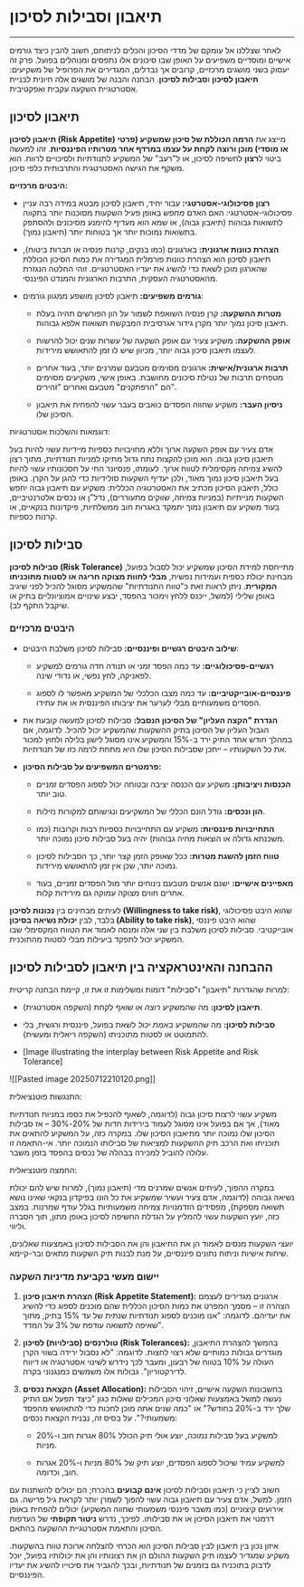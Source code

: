 
# תיאבון וסבילות לסיכון 
---

לאחר שצללנו אל עומקם של מדדי הסיכון והכלים לניתוחם, חשוב להבין כיצד גורמים אישיים ומוסדיים משפיעים על האופן שבו סיכונים אלו נתפסים ומנוהלים בפועל. פרק זה יעסוק בשני מושגים מרכזיים, קרובים אך נבדלים, המגדירים את הפרופיל של משקיעים: **תיאבון לסיכון** ו**סבילות לסיכון**. הבחנה והבנה של מושגים אלה חיונית לבניית אסטרטגיית השקעה עקבית ואפקטיבית.

## תיאבון לסיכון 

**תיאבון לסיכון (Risk Appetite)** מייצג את **הרמה הכוללת של סיכון שמשקיע (פרטי או מוסדי) מוכן ורוצה לקחת על עצמו במרדף אחר מטרותיו הפיננסיות**. זהו למעשה ביטוי ל**רצון** לחשיפה לסיכון, או ל"רעב" של המשקיע לתנודתיות ולסיכויים לרווח. הוא משקף את הגישה האסטרטגית והתרבותית כלפי סיכון.

**היבטים מרכזיים:**

- **רצון פסיכולוגי-אסטרטגי:** עבור יחיד, תיאבון לסיכון מבטא במידה רבה עניין פסיכולוגי-אסטרטגי: האם האדם _מחפש_ באופן פעיל השקעות מסוכנות יותר בתקווה לתשואות גבוהות (תיאבון גבוה), או שמא הוא מעדיף להימנע מסיכונים ולהסתפק בתשואות נמוכות יותר אך בטוחות יותר (תיאבון נמוך).
    
- **הצהרת כוונות ארגונית:** בארגונים (כמו בנקים, קרנות פנסיה או חברות ביטוח), תיאבון לסיכון הוא הצהרת כוונות פורמלית המגדירה את כמות הסיכון הכוללת שהארגון מוכן לשאת כדי להשיג את יעדיו האסטרטגיים. זוהי החלטה הנגזרת מהאסטרטגיה העסקית, התרבות הארגונית והמנדט הפיננסי.
    
- **גורמים משפיעים:** תיאבון לסיכון מושפע ממגוון גורמים:
    
    - **מטרות ההשקעה:** קרן פנסיה השואפת לשמור על הון הפורשים תהיה בעלת תיאבון סיכון נמוך יותר מקרן גידור אגרסיבית המבקשת תשואות אלפא גבוהות.
        
    - **אופק ההשקעה:** משקיע צעיר עם אופק השקעה של עשרות שנים יכול להרשות לעצמו תיאבון סיכון גבוה יותר, מכיוון שיש לו זמן להתאושש מירידות.
        
    - **תרבות ארגונית/אישית:** ארגונים מסוימים מטבעם שמרנים יותר, בעוד אחרים מטפחים תרבות של נטילת סיכונים מחושבת. באופן אישי, משקיעים מסוימים הם "הרפתקנים" מטבעם ואחרים "זהירים".
        
    - **ניסיון העבר:** משקיע שחווה הפסדים כואבים בעבר עשוי להפחית את תיאבון הסיכון שלו.
        

דוגמאות והשלכות אסטרטגיות:

אדם צעיר עם אופק השקעה ארוך וללא מחויבויות כספיות מיידיות עשוי להיות בעל תיאבון סיכון גבוה. הוא מוכן להקצות נתח גדול מתיקו למניות תנודתיות, מתוך רצון להשיג צמיחה מקסימלית לטווח ארוך. לעומתו, פנסיונר החי על חסכונותיו עשוי להיות בעל תיאבון סיכון נמוך מאוד, ולכן יעדיף השקעות סולידיות כדי להגן על הקרן. באופן כולל, תיאבון הסיכון מכתיב את האסטרטגיה הכללית: משקיע עם תיאבון גבוה יחפש השקעות מנייתיות (במניות צמיחה, שווקים מתעוררים), נדל"ן או נכסים אלטרנטיביים, בעוד משקיע עם תיאבון נמוך יתמקד באגרות חוב ממשלתיות, פיקדונות בנקאיים, או קרנות כספיות.

## סבילות לסיכון

**סבילות לסיכון  (Risk Tolerance)** מתייחסת למידת הסיכון שמשקיע יכול לסבול בפועל, מבחינת יכולת כספית ועמידות נפשית, **מבלי לחוות מצוקה חריגה או לסטות מתוכניתו המקורית**. ניתן לראות זאת כ"טווח התנודתיות" שהמשקיע מסוגל להכיל לפני שיגיב באופן שלילי (למשל, ייכנס ללחץ וימכור בהפסד, יבצע שינויים אמוציונליים בתיק או שיקבל התקף לב).

### היבטים מרכזיים

- **שילוב היבטים רגשיים ופיננסיים:** סבילות לסיכון משלבת היבטים:
    
    - **רגשיים-פסיכולוגיים:** עד כמה הפסד זמני או תנודה חדה גורמים למשקיע לפאניקה, לחץ נפשי, או נדודי שינה.
        
    - **פיננסיים-אובייקטיביים:** עד כמה מצבו הכלכלי של המשקיע מאפשר לו לספוג הפסדים משמעותיים מבלי לערער את יציבותו הפיננסית או את עתידו.
        
- **הגדרת "הקצה העליון" של הסיכון הנסבל:** סבילות לסיכון למעשה קובעת את הגבול העליון של הסיכון בתיק ההשקעות שהמשקיע יכול להכיל. לדוגמה, אם במהלך חודש אחד התיק ירד ב-15% והמשקיע אינו מסוגל לישון בלילה ולחוץ למכור את כל השקעותיו – ייתכן שסבילות הסיכון שלו היא מתחת לרמה כזו של תנודתיות.
    
- **פרמטרים המשפיעים על סבילות הסיכון:**
    
    - **הכנסות ויציבותן:** משקיע עם הכנסה יציבה ובטוחה יכול לספוג הפסדים זמניים טוב יותר.
        
    - **הון ונכסים:** גודל הונם הכללי של המשקיעים ונגישותם למקורות נזילות.
        
    - **התחייבויות פיננסיות:** משקיע עם התחייבויות כספיות רבות וקרובות (כמו משכנתא גדולה או הוצאות מחיה גבוהות) יהיה בעל סבילות סיכון נמוכה יותר.
        
    - **טווח הזמן להשגת מטרות:** ככל שאופק הזמן קצר יותר, כך הסבילות לסיכון נמוכה יותר, שכן אין זמן להתאושש מירידות.
        
    - **מאפיינים אישיים:** ישנם אנשים מטבעם נינוחים יותר מול הפסדים זמניים, בעוד אחרים חווים מצוקה עמוקה גם מירידות קלות.
        

לעיתים מבחינים בין **נכונות לסיכון (Willingness to take risk)**, שהוא היבט פסיכולוגי בלבד, לבין **יכולת נשיאה בסיכון (Ability to take risk)**, שהוא היבט פיננסי אובייקטיבי. סבילות לסיכון משלבת בין שני אלה ומנסה לאמוד את הטווח המקסימלי שבו המשקיע יכול לתפקד ביעילות מבלי לסטות מהתוכנית.

## ההבחנה והאינטראקציה בין תיאבון לסבילות לסיכון

למרות שהגדרות "תיאבון" ו"סבילות" דומות ומשלימות זו את זו, קיימת הבחנה קריטית:

- **תיאבון לסיכון:** מה שהמשקיע _רוצה_ או _שואף_ לקחת (השקפה אסטרטגית).
    
- **סבילות לסיכון:** מה שהמשקיע _באמת יכול_ לשאת בפועל, פיננסית ורגשית, בלי להתמוטט או לסטות מתוכניתו (השקפה ריאלית ומעשית).
- [Image illustrating the interplay between Risk Appetite and Risk Tolerance]

![[Pasted image 20250712210120.png]]
 




התנגשות פוטנציאלית:

משקיע עשוי לרצות סיכון גבוה (לדוגמה, לשאוף להכפיל את כספו במניות תנודתיות מאוד), אך אם בפועל אינו מסוגל לעמוד בירידות חדות של 20%-30% – אז סבילות הסיכון שלו נמוכה יותר מתיאבון הסיכון שלו. במקרה כזה, על המשקיע להתאים את תוכניתו ואת הרכב תיק ההשקעות למציאות של סבילותו הנמוכה יותר. אי-התאמה זו עלולה להוביל למכירה בבהלה של נכסים בהפסד בזמן משבר.

החמצה פוטנציאלית:

במקרה ההפוך, לעיתים אנשים שמרנים מדי (תיאבון נמוך), למרות שיש להם יכולת נשיאה גבוהה (לדוגמה, אדם צעיר ועשיר שמשקיע את כל הונו בפיקדון בנקאי שאינו נושא תשואה מספקת), מפסידים הזדמנויות צמיחה משמעותיות בגלל עודף שמרנות. במצב כזה, יועץ השקעות עשוי להמליץ על הגדלת החשיפה לסיכון באופן מתון, תוך הסברה וליווי.

יועצי השקעות מנסים לאמוד הן את התיאבון והן את הסבילות לסיכון באמצעות שאלונים, שיחות אישיות וניתוח נתונים פיננסיים, על מנת לבנות תיק השקעות מתאים ובר-קיימא.

### יישום מעשי בקביעת מדיניות השקעה

1. **הצהרת תיאבון סיכון (Risk Appetite Statement):** ארגונים מגדירים לעצמם הצהרה זו – מסמך המפרט את כמות הסיכון הכללית שהם מוכנים לספוג כדי להשיג את יעדיהם. לדוגמה: "אנו מוכנים לספוג תנודתיות שנתית של עד 15% בתיק, מתוך שאיפה לתשואה עודפת של 3% על המדד".
    
2. **טולרנסים (סבילויות) לסיכון (Risk Tolerances):** בהמשך להצהרת התיאבון, מוגדרים גבולות כמותיים שלא רצוי לחצות. לדוגמה: "לא נסבול ירידה בשווי הקרן העולה על 10% בטווח של רבעון, ומעבר לכך נידרש לשינוי אסטרטגיה או דיווח לדירקטוריון". גבולות אלו משמשים כמנגנוני בקרה.
    
3. **הקצאת נכסים (Asset Allocation):** בחשבונות השקעה אישיים, זיהוי הסבילות נעשה למשל באמצעות שאלוני סיכון המכילים שאלות כגון "כיצד תפעל אם התיק שלך ירד ב-20% בחודש?" או "כמה שנים אתה מוכן לחכות כדי להתאושש מהפסד משמעותי?". על בסיס זה, נבנית הקצאת נכסים:
    
    - למשקיע בעל סבילות נמוכה, יוצע אולי תיק הכולל 80% אגרות חוב ו-20% מניות.
        
    - למשקיע עמיד שיכול לספוג הפסדים, יוצע תיק של 80% מניות ו-20% אגרות חוב, וכדומה.
        

חשוב לציין כי תיאבון וסבילות לסיכון **אינם קבועים** בהכרח; הם יכולים להשתנות עם הזמן. למשל, אדם צעיר עם תיאבון גבוה עשוי להפוך לשמרן יותר לקראת גיל פרישה. גם אירועים קיצוניים (כמו משבר פיננסי משמעותי שחווה המשקיע) יכולים להפחית באופן דרמטי את תיאבון הסיכון או את סבילותו. לפיכך, נדרש **ניטור תקופתי** של העדפות הסיכון והתאמת אסטרטגיית ההשקעה בהתאם.

איזון נכון בין תיאבון לבין סבילות הסיכון הוא הכרחי להצלחה ארוכת טווח בהשקעות. משקיע שמגדיר לעצמו תיק השקעות ההולם הן את רצונותיו והן את יכולותיו בפועל, יוכל לדבוק בתוכנית גם בזמנים של תנודתיות, ובכך להגביר את סיכוייו להשיג את יעדיו הפיננסיים.